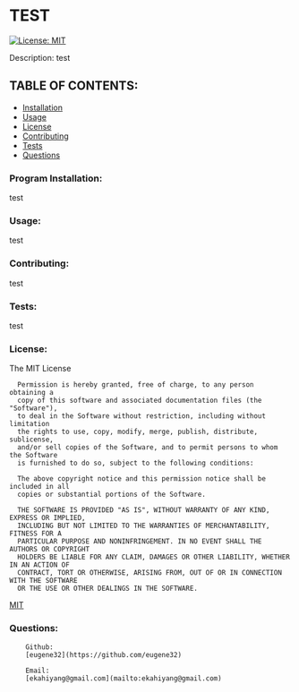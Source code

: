 # TEST

[![License: MIT](https://img.shields.io/badge/License-MIT-yellow.svg)](https://opensource.org/licenses/MIT)

Description:  test



## TABLE OF CONTENTS:

* [Installation](#program-installation)
* [Usage](#usage)
* [License](#license)
* [Contributing](#contributing)
* [Tests](#tests)
* [Questions](#questions)



### Program Installation:    
test

### Usage:  
test

### Contributing:  
test

### Tests:  
test

### License:    
The MIT License

      Permission is hereby granted, free of charge, to any person obtaining a
      copy of this software and associated documentation files (the "Software"),
      to deal in the Software without restriction, including without limitation
      the rights to use, copy, modify, merge, publish, distribute, sublicense,
      and/or sell copies of the Software, and to permit persons to whom the Software
      is furnished to do so, subject to the following conditions:

      The above copyright notice and this permission notice shall be included in all
      copies or substantial portions of the Software.

      THE SOFTWARE IS PROVIDED "AS IS", WITHOUT WARRANTY OF ANY KIND, EXPRESS OR IMPLIED,
      INCLUDING BUT NOT LIMITED TO THE WARRANTIES OF MERCHANTABILITY, FITNESS FOR A
      PARTICULAR PURPOSE AND NONINFRINGEMENT. IN NO EVENT SHALL THE AUTHORS OR COPYRIGHT
      HOLDERS BE LIABLE FOR ANY CLAIM, DAMAGES OR OTHER LIABILITY, WHETHER IN AN ACTION OF
      CONTRACT, TORT OR OTHERWISE, ARISING FROM, OUT OF OR IN CONNECTION WITH THE SOFTWARE
      OR THE USE OR OTHER DEALINGS IN THE SOFTWARE.

        
[MIT](https://opensource.org/licenses/MIT)

### Questions:

        Github:  
        [eugene32](https://github.com/eugene32)

        Email:  
        [ekahiyang@gmail.com](mailto:ekahiyang@gmail.com)
